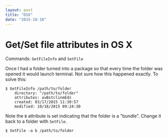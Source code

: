 ```yaml
---
layout: post
title: "OSX"
date: "2015-10-18"
---
```



# Get/Set file attributes in OS X

Commands: `GetFileInfo` and `SetFile`

Once I had a folder turned into a package so that every time the folder was
opened it would launch terminal. Not sure how this happened exactly. To solve
this:

```
$ GetFileInfo /path/to/folder
    directory: "/path/to/folder"
    attributes: avBstclinmEdz
    created: 03/17/2015 11:30:57
    modified: 10/18/2015 09:24:30
```

Note the `B` attribute is set indicating that the folder is a "bundle". Change
it back to a folder with `SetFile`.

```
$ SetFile -a b /path/to/folder
```
